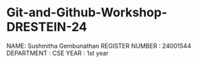# Git-and-Github-Workshop-DRESTEIN-24
NAME:  Sushmitha Gembunathan
REGISTER NUMBER :  24001544
DEPARTMENT :  CSE
YEAR :  1st year
